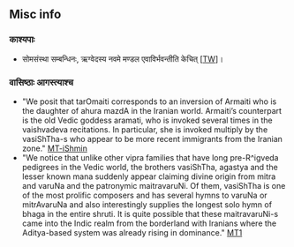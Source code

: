 ## Misc info

### काश्यपाः
- सोमसंस्था सम्बन्धिनः, ऋग्वेदस्य नवमे मण्डल एवाविर्भवन्तीति केचित् \[[TW](https://twitter.com/blog_supplement/status/893639042595794944)\]।

### वासिष्ठाः आगस्त्याश्च
- "We posit that tarOmaiti corresponds to an inversion of Armaiti who is the daughter of ahura mazdA in the Iranian world. Armaiti’s counterpart is the old Vedic goddess aramati, who is invoked several times in the vaishvadeva recitations. In particular, she is invoked multiply by the vasiShTha-s who appear to be more recent immigrants from the Iranian zone."  [MT-iShmin](https://manasataramgini.wordpress.com/2012/07/02/ishmin-and-the-raudra-devata-s/)
- "We notice that unlike other vipra families that have long pre-R^igveda pedigrees in the Vedic world, the brothers vasiShTha, agastya and the lesser known mana suddenly appear claiming divine origin from mitra and varuNa and the patronymic maitravaruNi. Of them, vasiShTha is one of the most prolific composers and has several hymns to varuNa or mitrAvaruNa and also interestingly supplies the longest solo hymn of bhaga in the entire shruti. It is quite possible that these maitravaruNi-s came into the Indic realm from the borderland with Iranians where the Aditya-based system was already rising in dominance." [MT1](https://manasataramgini.wordpress.com/2008/12/26/iranian-miscellany/)